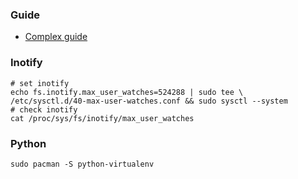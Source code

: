 ### Guide

- [Complex guide](https://lobotuerto.com/blog/manjaro-linux-i3-setup-cheat-sheet/#.i3%2Fconfig-changes)

### Inotify

```
# set inotify
echo fs.inotify.max_user_watches=524288 | sudo tee \
/etc/sysctl.d/40-max-user-watches.conf && sudo sysctl --system
# check inotify
cat /proc/sys/fs/inotify/max_user_watches
```

### Python

```
sudo pacman -S python-virtualenv
```

